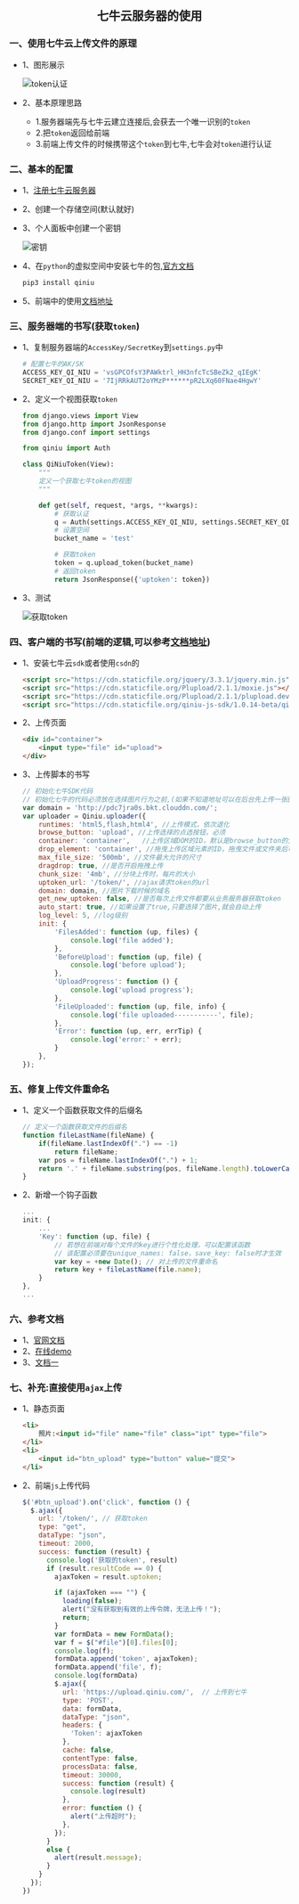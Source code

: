 ## <center>七牛云服务器的使用</center>

### 一、使用七牛云上传文件的原理

* 1、图形展示

  ![token认证](./source/images/token的认证.jpg)

* 2、基本原理思路
  * 1.服务器端先与七牛云建立连接后,会获去一个唯一识别的`token`
  * 2.把`token`返回给前端
  * 3.前端上传文件的时候携带这个`token`到七牛,七牛会对`token`进行认证


### 二、基本的配置

* 1、[注册七牛云服务器](https://www.qiniu.com/)
* 2、创建一个存储空间(默认就好)
* 3、个人面板中创建一个密钥

  ![密钥](./source/images/密钥.jpg)

* 4、在`python`的虚拟空间中安装七牛的包,[官方文档](https://developer.qiniu.com/kodo/sdk/1242/python)

  ```py
  pip3 install qiniu
  ```

* 5、前端中的使用[文档地址](https://github.com/qiniu/js-sdk/tree/1.x)

### 三、服务器端的书写(获取`token`)

* 1、复制服务器端的`AccessKey/SecretKey`到`settings.py`中

  ```py
  # 配置七牛的AK/SK
  ACCESS_KEY_QI_NIU = 'vsGPCOfsY3PAWktrl_HH3nfcTcSBeZk2_qIEgK'
  SECRET_KEY_QI_NIU = '7IjRRkAUT2oYMzP******pR2LXq60FNae4HgwY'
  ```

* 2、定义一个视图获取`token`

  ```py
  from django.views import View
  from django.http import JsonResponse
  from django.conf import settings

  from qiniu import Auth

  class QiNiuToken(View):
      """
      定义一个获取七牛token的视图
      """

      def get(self, request, *args, **kwargs):
          # 获取认证
          q = Auth(settings.ACCESS_KEY_QI_NIU, settings.SECRET_KEY_QI_NIU)
          # 设置空间
          bucket_name = 'test'

          # 获取token
          token = q.upload_token(bucket_name)
          # 返回token
          return JsonResponse({'uptoken': token})
  ```

* 3、测试

  ![获取token](./source/images/获取token.jpg)


### 四、客户端的书写(前端的逻辑,可以参考[文档地址](https://github.com/qiniu/js-sdk/tree/1.x))

* 1、安装七牛云`sdk`或者使用`csdn`的

  ```html
  <script src="https://cdn.staticfile.org/jquery/3.3.1/jquery.min.js"></script>
  <script src="https://cdn.staticfile.org/Plupload/2.1.1/moxie.js"></script>
  <script src="https://cdn.staticfile.org/Plupload/2.1.1/plupload.dev.js"></script>
  <script src="https://cdn.staticfile.org/qiniu-js-sdk/1.0.14-beta/qiniu.js"></script>
  ```

* 2、上传页面

  ```html
  <div id="container">
      <input type="file" id="upload">
  </div>
  ```

* 3、上传脚本的书写

  ```js
  // 初始化七牛SDK代码
  // 初始化七牛的代码必须放在选择图片行为之前,(如果不知道地址可以在后台先上传一张图片,复制地址)
  var domain = 'http://pdc7jra0s.bkt.clouddn.com/';
  var uploader = Qiniu.uploader({
      runtimes: 'html5,flash,html4', //上传模式，依次退化
      browse_button: 'upload', //上传选择的点选按钮，必须
      container: 'container',	//上传区域DOM的ID，默认是browse_button的父元素
      drop_element: 'container', //拖曳上传区域元素的ID，拖曳文件或文件夹后可触发上传
      max_file_size: '500mb', //文件最大允许的尺寸
      dragdrop: true, //是否开启拖拽上传
      chunk_size: '4mb', //分块上传时，每片的大小
      uptoken_url: '/token/', //ajax请求token的url
      domain: domain, //图片下载时候的域名
      get_new_uptoken: false, //是否每次上传文件都要从业务服务器获取token
      auto_start: true, //如果设置了true,只要选择了图片,就会自动上传
      log_level: 5, //log级别
      init: {
          'FilesAdded': function (up, files) {
              console.log('file added');
          },
          'BeforeUpload': function (up, file) {
              console.log('before upload');
          },
          'UploadProgress': function () {
              console.log('upload progress');
          },
          'FileUploaded': function (up, file, info) {
              console.log('file uploaded-----------', file);
          },
          'Error': function (up, err, errTip) {
              console.log('error:' + err);
          }
      },
  });
  ```

### 五、修复上传文件重命名

* 1、定义一个函数获取文件的后缀名

  ```js
  // 定义一个函数获取文件的后缀名
  function fileLastName(fileName) {
      if(fileName.lastIndexOf(".") == -1)
          return fileName;
      var pos = fileName.lastIndexOf(".") + 1;
      return '.' + fileName.substring(pos, fileName.length).toLowerCase();
  }
  ```

* 2、新增一个钩子函数

  ```js
  ...
  init: {
      ...
      'Key': function (up, file) {
          // 若想在前端对每个文件的key进行个性化处理，可以配置该函数
          // 该配置必须要在unique_names: false，save_key: false时才生效
          var key = +new Date(); // 对上传的文件重命名
          return key + fileLastName(file.name);
      }
  },
  ...
  ```

### 六、参考文档

* 1、[官网文档](https://developer.qiniu.com/kodo/manual/1206/put-policy)
* 2、[在线demo](http://jssdk.demo.qiniu.io/?ref=developer.qiniu.com)
* 3、[文档一](https://www.restran.net/2014/04/26/qiniu-js-file-upload/)


### 七、补充:直接使用`ajax`上传

* 1、静态页面

  ```html
  <li>
      照片:<input id="file" name="file" class="ipt" type="file">
  </li>
  <li>
      <input id="btn_upload" type="button" value="提交">
  </li>
  ```

* 2、前端`js`上传代码

  ```js
  $('#btn_upload').on('click', function () {
    $.ajax({
      url: '/token/', // 获取token
      type: "get",
      dataType: "json",
      timeout: 2000,
      success: function (result) {
        console.log('获取的token', result)
        if (result.resultCode == 0) {
          ajaxToken = result.uptoken;

          if (ajaxToken === "") {
            loading(false);
            alert("没有获取到有效的上传令牌，无法上传！");
            return;
          }
          var formData = new FormData();
          var f = $("#file")[0].files[0];
          console.log(f);
          formData.append('token', ajaxToken);
          formData.append('file', f);
          console.log(formData)
          $.ajax({
            url: 'https://upload.qiniu.com/',  // 上传到七牛
            type: 'POST',
            data: formData,
            dataType: "json",
            headers: {
              'Token': ajaxToken
            },
            cache: false,
            contentType: false,
            processData: false,
            timeout: 30000,
            success: function (result) {
              console.log(result)
            },
            error: function () {
              alert("上传超时");
            },
          });
        }
        else {
          alert(result.message);
        }
      }
    });
  })
  ```
